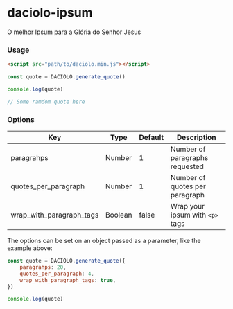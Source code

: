 # daciolo-ipsum
O melhor Ipsum para a Glória do Senhor Jesus

### Usage
``` html
<script src="path/to/daciolo.min.js"></script>
```

``` javascript
const quote = DACIOLO.generate_quote()

console.log(quote)

// Some ramdom quote here
```

### Options

Key | Type | Default | Description
--- | --- | --- | ---
paragrahps | Number | 1 | Number of paragraphs requested
quotes_per_paragraph | Number | 1 | Number of quotes per paragraph
wrap_with_paragraph_tags | Boolean | false | Wrap your ipsum with `<p>` tags

The options can be set on an object passed as a parameter, like the example above:

``` javascript
const quote = DACIOLO.generate_quote({
	paragrahps: 20,
	quotes_per_paragraph: 4,
	wrap_with_paragraph_tags: true,
})

console.log(quote)
```
